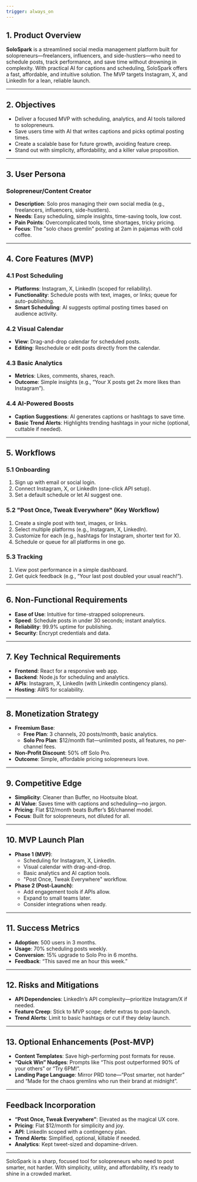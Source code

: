 ```yaml
---
trigger: always_on
---
```


## 1. Product Overview
**SoloSpark** is a streamlined social media management platform built for solopreneurs—freelancers, influencers, and side-hustlers—who need to schedule posts, track performance, and save time without drowning in complexity. With practical AI for captions and scheduling, SoloSpark offers a fast, affordable, and intuitive solution. The MVP targets Instagram, X, and LinkedIn for a lean, reliable launch.

---

## 2. Objectives
- Deliver a focused MVP with scheduling, analytics, and AI tools tailored to solopreneurs.
- Save users time with AI that writes captions and picks optimal posting times.
- Create a scalable base for future growth, avoiding feature creep.
- Stand out with simplicity, affordability, and a killer value proposition.

---

## 3. User Persona
### Solopreneur/Content Creator
- **Description**: Solo pros managing their own social media (e.g., freelancers, influencers, side-hustlers).
- **Needs**: Easy scheduling, simple insights, time-saving tools, low cost.
- **Pain Points**: Overcomplicated tools, time shortages, tricky pricing.
- **Focus**: The "solo chaos gremlin" posting at 2am in pajamas with cold coffee.

---

## 4. Core Features (MVP)
### 4.1 Post Scheduling
- **Platforms**: Instagram, X, LinkedIn (scoped for reliability).
- **Functionality**: Schedule posts with text, images, or links; queue for auto-publishing.
- **Smart Scheduling**: AI suggests optimal posting times based on audience activity.

### 4.2 Visual Calendar
- **View**: Drag-and-drop calendar for scheduled posts.
- **Editing**: Reschedule or edit posts directly from the calendar.

### 4.3 Basic Analytics
- **Metrics**: Likes, comments, shares, reach.
- **Outcome**: Simple insights (e.g., “Your X posts get 2x more likes than Instagram”).

### 4.4 AI-Powered Boosts
- **Caption Suggestions**: AI generates captions or hashtags to save time.
- **Basic Trend Alerts**: Highlights trending hashtags in your niche (optional, cuttable if needed).

---

## 5. Workflows
### 5.1 Onboarding
1. Sign up with email or social login.
2. Connect Instagram, X, or LinkedIn (one-click API setup).
3. Set a default schedule or let AI suggest one.

### 5.2 "Post Once, Tweak Everywhere" (Key Workflow)
1. Create a single post with text, images, or links.
2. Select multiple platforms (e.g., Instagram, X, LinkedIn).
3. Customize for each (e.g., hashtags for Instagram, shorter text for X).
4. Schedule or queue for all platforms in one go.

### 5.3 Tracking
1. View post performance in a simple dashboard.
2. Get quick feedback (e.g., “Your last post doubled your usual reach!”).

---

## 6. Non-Functional Requirements
- **Ease of Use**: Intuitive for time-strapped solopreneurs.
- **Speed**: Schedule posts in under 30 seconds; instant analytics.
- **Reliability**: 99.9% uptime for publishing.
- **Security**: Encrypt credentials and data.

---

## 7. Key Technical Requirements
- **Frontend**: React for a responsive web app.
- **Backend**: Node.js for scheduling and analytics.
- **APIs**: Instagram, X, LinkedIn (with LinkedIn contingency plans).
- **Hosting**: AWS for scalability.

---

## 8. Monetization Strategy
- **Freemium Base**:
  - **Free Plan**: 3 channels, 20 posts/month, basic analytics.
  - **Solo Pro Plan**: $12/month flat—unlimited posts, all features, no per-channel fees.
- **Non-Profit Discount**: 50% off Solo Pro.
- **Outcome**: Simple, affordable pricing solopreneurs love.

---

## 9. Competitive Edge
- **Simplicity**: Cleaner than Buffer, no Hootsuite bloat.
- **AI Value**: Saves time with captions and scheduling—no jargon.
- **Pricing**: Flat $12/month beats Buffer’s $6/channel model.
- **Focus**: Built for solopreneurs, not diluted for all.

---

## 10. MVP Launch Plan
- **Phase 1 (MVP)**:
  - Scheduling for Instagram, X, LinkedIn.
  - Visual calendar with drag-and-drop.
  - Basic analytics and AI caption tools.
  - "Post Once, Tweak Everywhere" workflow.
- **Phase 2 (Post-Launch)**:
  - Add engagement tools if APIs allow.
  - Expand to small teams later.
  - Consider integrations when ready.

---

## 11. Success Metrics
- **Adoption**: 500 users in 3 months.
- **Usage**: 70% scheduling posts weekly.
- **Conversion**: 15% upgrade to Solo Pro in 6 months.
- **Feedback**: “This saved me an hour this week.”

---

## 12. Risks and Mitigations
- **API Dependencies**: LinkedIn’s API complexity—prioritize Instagram/X if needed.
- **Feature Creep**: Stick to MVP scope; defer extras to post-launch.
- **Trend Alerts**: Limit to basic hashtags or cut if they delay launch.

---

## 13. Optional Enhancements (Post-MVP)
- **Content Templates**: Save high-performing post formats for reuse.
- **“Quick Win” Nudges**: Prompts like “This post outperformed 90% of your others” or “Try 6PM!”.
- **Landing Page Language**: Mirror PRD tone—“Post smarter, not harder” and “Made for the chaos gremlins who run their brand at midnight”.

---

## Feedback Incorporation
- **“Post Once, Tweak Everywhere”**: Elevated as the magical UX core.
- **Pricing**: Flat $12/month for simplicity and joy.
- **API**: LinkedIn scoped with a contingency plan.
- **Trend Alerts**: Simplified, optional, killable if needed.
- **Analytics**: Kept tweet-sized and dopamine-driven.

---

SoloSpark is a sharp, focused tool for solopreneurs who need to post smarter, not harder. With simplicity, utility, and affordability, it’s ready to shine in a crowded market.